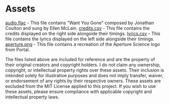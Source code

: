 # Assets

[audio.flac](audio.flac) - This file contains "Want You Gone" composed by Jonathan Coulton and sung by Ellen McLain.
[credits.csv](credits.csv) - This file contains the credits displayed on the right side alongside their timings.
[lyrics.csv](lyrics.csv) - This file contains the lyrics displayed on the left side alongside their timings.
[aperture.png](aperture.png) - This file contains a recreation of the Aperture Science logo from Portal.

The files listed above are included for reference and are the property of their original creators and copyright holders. I do not claim any ownership, copyright, or intellectual property rights over these assets. Their inclusion is intended solely for illustrative purposes and does not imply transfer, waiver, or endorsement of any rights by their respective owners. These assets are excluded from the MIT License applied to this project. If you wish to use these assets, please ensure compliance with applicable copyright and intellectual property laws.

